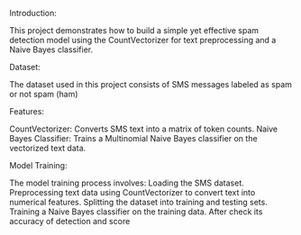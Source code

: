 Introduction:

This project demonstrates how to build a simple yet effective spam detection model using the CountVectorizer 
for text preprocessing and a Naive Bayes classifier.

Dataset:

The dataset used in this project consists of SMS messages labeled as spam or not spam (ham)

Features:

CountVectorizer: Converts SMS text into a matrix of token counts.
Naive Bayes Classifier: Trains a Multinomial Naive Bayes classifier on the vectorized text data.

Model Training:

The model training process involves:
Loading the SMS dataset.
Preprocessing text data using CountVectorizer to convert text into numerical features.
Splitting the dataset into training and testing sets.
Training a Naive Bayes classifier on the training data.
After check its accuracy of detection and score
